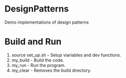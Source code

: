 # DesignPatterns
Demo implementations of design patterns

# Build and Run
1. source set_up.sh -   Setup viariables and dev functions.
2. my_build         -   Build the code.
3. my_run           -   Run the program.
4. my_clear         -   Removes the build directory.